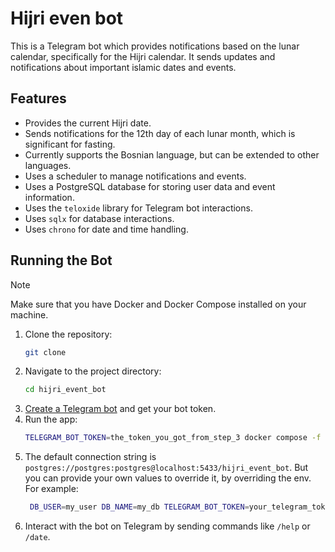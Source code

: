 # Hijri even bot

This is a Telegram bot which provides notifications based on the lunar calendar, specifically for the Hijri calendar. It sends updates and notifications about important islamic dates and events.

## Features

- Provides the current Hijri date.
- Sends notifications for the 12th day of each lunar month, which is significant for fasting.
- Currently supports the Bosnian language, but can be extended to other languages.
- Uses a scheduler to manage notifications and events.
- Uses a PostgreSQL database for storing user data and event information.
- Uses the `teloxide` library for Telegram bot interactions.
- Uses `sqlx` for database interactions.
- Uses `chrono` for date and time handling.

## Running the Bot

> [!NOTE]
> Make sure that you have Docker and Docker Compose installed on your machine.

1. Clone the repository:
   ```bash
   git clone
   ```
2. Navigate to the project directory:
   ```bash
   cd hijri_event_bot
   ```
3. [Create a Telegram bot](https://core.telegram.org/bots/tutorial) and get your bot token.
4. Run the app:
   ```bash
   TELEGRAM_BOT_TOKEN=the_token_you_got_from_step_3 docker compose -f compose.yml -f compose.local.yml up
   ```
5. The default connection string is `postgres://postgres:postgres@localhost:5433/hijri_event_bot`. But you can provide your own values to override it, by overriding the env. For example:
   ```bash
    DB_USER=my_user DB_NAME=my_db TELEGRAM_BOT_TOKEN=your_telegram_token docker compose -f compose.yml -f compose.local.yml up
   ```
6. Interact with the bot on Telegram by sending commands like `/help` or `/date`.
